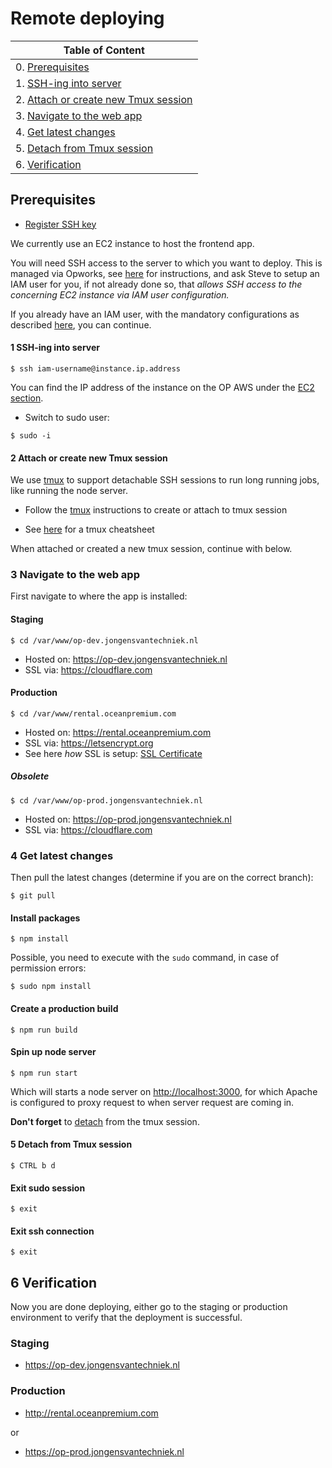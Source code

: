 # Remote deploying

| Table of Content                                                             |
|------------------------------------------------------------------------------|
| 0. [Prerequisites](#markdown-header-prerequisites)           |
| 1. [SSH-ing into server](#markdown-header-1-ssh-ing-into-server)     |
| 2. [Attach or create new Tmux session](#markdown-header-2-attach-or-create-new-tmux-session)|                   
| 3. [Navigate to the web app](#markdown-header-3-navigate-to-the-web-app)|
| 4. [Get latest changes](#markdown-header-4-get-latest-changes)
| 5. [Detach from Tmux session](#markdown-header-6-detach-from-tmux-session)|
| 6. [Verification](#markdown-header-verification)|

## Prerequisites

- [Register SSH key](Register%20SSH%20key) 

We currently use an EC2 instance to host the frontend app.

You will need SSH access to the server to which you want to deploy. This is managed via Opworks, see [here](https://stackoverflow.com/c/jongens-van-techniek/questions/98) for instructions, 
and ask Steve to setup an IAM user for you, if not already done so, that _allows SSH access to the concerning EC2 instance via IAM user configuration._

If you already have an IAM user, with the mandatory configurations as described [here](https://stackoverflow.com/c/jongens-van-techniek/questions/98), you can continue.

#### 1 SSH-ing into server

```shell
$ ssh iam-username@instance.ip.address
```

You can find the IP address of the instance on the OP AWS under the [EC2 section](https://eu-west-1.console.aws.amazon.com/ec2/v2/home?region=eu-west-1#Instances:sort=instanceId).

- Switch to sudo user:

```shell
$ sudo -i
```

#### 2 Attach or create new Tmux session

We use [tmux](https://en.wikipedia.org/wiki/Tmux) to support detachable SSH sessions to run long running jobs, like running the node server. 

- Follow the [tmux](tmux) instructions to create or attach to tmux session

- See [here](https://tmuxcheatsheet.com) for a tmux cheatsheet

When attached or created a new tmux session, continue with below.

### 3 Navigate to the web app

First navigate to where the app is installed:

#### Staging

```shell
$ cd /var/www/op-dev.jongensvantechniek.nl
```

- Hosted on: https://op-dev.jongensvantechniek.nl
- SSL via: https://cloudflare.com

#### Production

```shell
$ cd /var/www/rental.oceanpremium.com
```

- Hosted on: https://rental.oceanpremium.com
- SSL via: https://letsencrypt.org
- See here _how_ SSL is setup: [SSL Certificate](SSL%20certificate)

##### Obsolete

```shell
$ cd /var/www/op-prod.jongensvantechniek.nl
```

- Hosted on: https://op-prod.jongensvantechniek.nl
- SSL via: https://cloudflare.com

### 4 Get latest changes

Then pull the latest changes (determine if you are on the correct branch):

```shell
$ git pull
```

#### Install packages

```shell
$ npm install
```

Possible, you need to execute with the `sudo` command, in case of permission errors:

```shell
$ sudo npm install
```

#### Create a production build 

```shell
$ npm run build
```

#### Spin up node server

```shell
$ npm run start
```

Which will starts a node server on [http://localhost:3000](http://localhost:3000), for which Apache is configured to proxy request to when server request are coming in.

**Don't forget** to [detach](https://bitbucket.org/jvt/ocean-premium-frontend/wiki/tmux#markdown-header-detach-from-current-tmux-session) from the tmux session.

#### 5 Detach from Tmux session

```shell
$ CTRL b d
```

#### Exit sudo session
```shell
$ exit
```

#### Exit ssh connection

```shell
$ exit
```

## 6 Verification

Now you are done deploying, either go to the staging or production environment to verify that the deployment is successful.

### Staging

- https://op-dev.jongensvantechniek.nl

### Production

- http://rental.oceanpremium.com 

or

- https://op-prod.jongensvantechniek.nl
